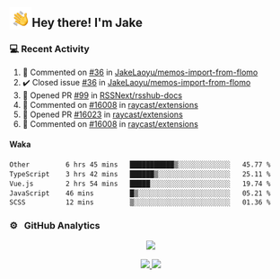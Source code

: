<img alt="Night Coding" src="./assets/Hand%20Wave.gif" width='40' align="left"/><h2>Hey there! I'm Jake</h2>

### 💻 Recent Activity

<!--RECENT_ACTIVITY:start-->
1. 💬 Commented on [#36](https://github.com/JakeLaoyu/memos-import-from-flomo/issues/36#issuecomment-2608364978) in [JakeLaoyu/memos-import-from-flomo](https://github.com/JakeLaoyu/memos-import-from-flomo)<br>
2. ✔️ Closed issue [#36](https://github.com/JakeLaoyu/memos-import-from-flomo/issues/36) in [JakeLaoyu/memos-import-from-flomo](https://github.com/JakeLaoyu/memos-import-from-flomo)<br>
3. 💪 Opened PR [#99](https://github.com/RSSNext/rsshub-docs/pull/99) in [RSSNext/rsshub-docs](https://github.com/RSSNext/rsshub-docs)<br>
4. 💬 Commented on [#16008](https://github.com/raycast/extensions/issues/16008#issuecomment-2560459074) in [raycast/extensions](https://github.com/raycast/extensions)<br>
5. 💪 Opened PR [#16023](https://github.com/raycast/extensions/pull/16023) in [raycast/extensions](https://github.com/raycast/extensions)<br>
6. 💬 Commented on [#16008](https://github.com/raycast/extensions/issues/16008#issuecomment-2560113859) in [raycast/extensions](https://github.com/raycast/extensions)<br>
<!--RECENT_ACTIVITY:end-->

#### Waka

<!--START_SECTION:waka-->

```txt
Other         6 hrs 45 mins   ███████████▒░░░░░░░░░░░░░   45.77 %
TypeScript    3 hrs 42 mins   ██████▒░░░░░░░░░░░░░░░░░░   25.11 %
Vue.js        2 hrs 54 mins   █████░░░░░░░░░░░░░░░░░░░░   19.74 %
JavaScript    46 mins         █▒░░░░░░░░░░░░░░░░░░░░░░░   05.21 %
SCSS          12 mins         ▒░░░░░░░░░░░░░░░░░░░░░░░░   01.36 %
```

<!--END_SECTION:waka-->

### ⚙️ &nbsp; GitHub Analytics

<p align="center">
  <img src="http://github-profile-summary-cards.vercel.app/api/cards/profile-details?username=JakeLaoyu&theme=2077" />
</p>


<p align="center">
<a href="https://github.com/JakeLaoyu">
  <img height="180em" src="https://github-readme-stats-eight-theta.vercel.app/api?username=jakelaoyu&show_icons=true&theme=algolia&include_all_commits=true&count_private=true"/>
  <img height="180em" src="https://github-readme-stats-eight-theta.vercel.app/api/top-langs/?username=jakelaoyu&layout=compact&langs_count=8&theme=algolia&hide=html&count_private=true"/>
</a>
</p>

<!-- ### 🤝🏻 &nbsp; Connect with Me

<p align="center">
<a href="https://i.jakeyu.top"><img src="https://img.shields.io/badge/-i.jakeyu.top-3423A6?style=flat&logo=Google-Chrome&logoColor=white"/></a>
<a href="mailto:jake.laoyu@gmail.com"><img src="https://img.shields.io/badge/-jake.laoyu@gmail.com-D14836?style=flat&logo=Gmail&logoColor=white"/></a>
</p> -->
